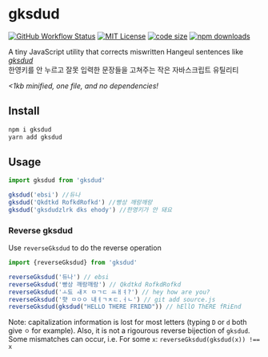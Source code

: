 # gksdud


[![GitHub Workflow Status](https://img.shields.io/github/workflow/status/ChalkPE/gksdud/test?style=flat-square)](https://github.com/ChalkPE/gksdud/actions) [![MIT License](https://img.shields.io/github/license/ChalkPE/gksdud.svg?style=flat-square)](LICENSE) [![code size](https://img.shields.io/bundlephobia/min/gksdud.svg?style=flat-square)](https://bundlephobia.com/result?p=gksdud) [![npm downloads](https://img.shields.io/npm/dt/gksdud.svg?style=flat-square)](https://www.npmjs.com/package/gksdud)

A tiny JavaScript utility that corrects miswritten Hangeul sentences like [*gksdud*](https://en.wikipedia.org/wiki/Language_input_keys#Han/Yeong_(%ED%95%9C/%EC%98%81))  
한영키를 안 누르고 잘못 입력한 문장들을 고쳐주는 작은 자바스크립트 유틸리티

*<1kb minified, one file, and no dependencies!*

## Install

```bash
npm i gksdud
yarn add gksdud
```

## Usage

```js
import gksdud from 'gksdud'

gksdud('ebsi') //듀나
gksdud('Qkdtkd RofkdRofkd') //빵상 깨랑깨랑
gksdud('gksdudzlrk dks ehody') //한영키가 안 돼요
```
### Reverse gksdud

Use `reverseGksdud` to do the reverse operation

```js
import {reverseGksdud} from 'gksdud'

reverseGksdud('듀나') // ebsi
reverseGksdud('빵상 깨랑깨랑') // Qkdtkd RofkdRofkd
reverseGksdud('ㅗ됴 ㅙㅈ ㅁㄱㄷ ㅛㅐㅕ?') // hey how are you?
reverseGksdud('햣 ㅁㅇㅇ 내ㅕㄱㅊㄷ.ㅓㄴ') // git add source.js
reverseGksdud(gksdud("HELLO THERE FRIEND")) // hEllO ThERE fRiEnd
```

Note: capitalization information is lost for most letters (typing `D` or `d` both give `ㅇ` for example). Also, it is not a rigourous reverse bijection of `gksdud`. Some mismatches can occur, i.e. For some `x`: ``reverseGksdud(gksdud(x)) !== x`` 